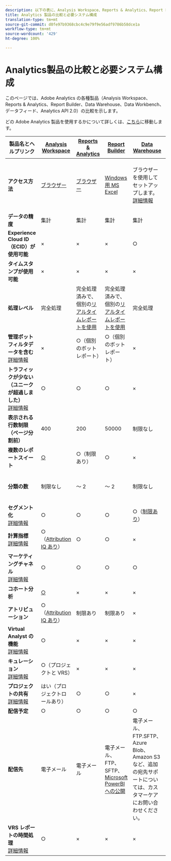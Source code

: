 ```yaml
---
description: 以下の表に、Analysis Workspace、Reports & Analytics、Report Builder、Data Warehouse、および Data Workbench の機能の比較と必要システム構成を示します。
title: Analytics 製品の比較と必要システム構成
translation-type: tm+mt
source-git-commit: d0fe97b9368cbc4c9e79f9e56adf9786b58dce1a
workflow-type: tm+mt
source-wordcount: '429'
ht-degree: 100%

---
```



# Analytics製品の比較と必要システム構成

このページでは、Adobe Analytics の各種製品（Analysis Workspace、Reports &amp; Analytics、Report Builder、Data Warehouse、Data Workbench、データフィード、Analytics API 2.0）の比較を示します。

どの Adobe Analytics 製品を使用するかについて詳しくは、[こちら](/help/admin/c-analytics-product-comparison/which-analytics-tool.md)に移動します。

| 製品名とヘルプリンク | [Analysis Workspace](/help/analyze/analysis-workspace/home.md) | [Reports &amp; Analytics](/help/analyze/reports-analytics/getting-started.md) | [Report Builder](/help/analyze/report-builder/home.md) | [Data Warehouse](/help/export/data-warehouse/data-warehouse.md) | [Data Workbench](https://docs.adobe.com/content/help/ja-JP/data-workbench/using/home.html) | [データフィード](/help/export/analytics-data-feed/data-feed-overview.md) | [Analytics API 2.0](https://www.adobe.io/apis/experiencecloud/analytics/docs.html) |
|---|---|---|---|---|---|---|---|
| **アクセス方法** | [ブラウザー](/help/admin/sys-reqs.md) | [ブラウザー](/help/admin/sys-reqs.md) | [Windows 用 MS Excel](/help/analyze/report-builder/setup/system-requirements.md) | ブラウザーを使用してセットアップします。[詳細情報](/help/admin/sys-reqs.md) | [Windows 64 ビット](https://docs.adobe.com/content/help/ja-JP/data-workbench/using/install/c-data-workbench-client-install.html) | ブラウザーを使用してセットアップします。[詳細情報](/help/export/analytics-data-feed/data-feed-overview.md) | RESTful API ツール。Adobe I/O 資格情報を使用してログインします。[詳細情報](https://www.adobe.io/apis/experiencecloud/analytics/docs.html) |
| **データの精度** | 集計 | 集計 | 集計 | 集計 | ヒット | ヒット | 集計 |
| **Experience Cloud ID（ECID）が使用可能** | × | × | × | ○ | ○ | ○ | × |
| **タイムスタンプが使用可能** | × | × | × | × | ○ | ○ | × |
| **処理レベル** | 完全処理 | 完全処理済みで、個別の[リアルタイムレポートを使用](/help/components/c-real-time-reporting/realtime.md) | 完全処理済みで、個別の[リアルタイムレポートを使用](/help/components/c-real-time-reporting/realtime.md) | 完全処理 | 完全処理 | 完全処理 | 完全処理 |
| **管理ボットフィルタデータを含む** <br> [詳細情報](/help/admin/admin/bot-removal/bot-removal.md) | × | ○（個別のボットレポート） | ○（個別のボットレポート） | × | × | × | × |
| **トラフィックが少ない（ユニークが超過しました）** <br> [詳細情報](/help/technotes/low-traffic.md) | ○ | ○ | ○ | × | × | × | ○ |
| **表示される行数制限（ページ分割前）** | 400 | 200 | 50000 | 制限なし | 制限なし | 制限なし | 50000 |
| **複数のレポートスイート** | [○](/help/analyze/analysis-workspace/build-workspace-project/multiple-report-suites.md) | ○（制限あり） | ○ | × | ○ | × | ○ |
| **分類の数** | 制限なし | ～ 2 | ～ 2 | 制限なし | 制限なし | 制限なし | 制限なし（複数のクエリに対して実行） |
| **セグメント化** <br> [詳細情報](/help/components/segmentation/segmentation-workflow/seg-workflow.md) | ○ | ○ | ○ | ○（[制限あり](/help/components/segmentation/seg-reference/seg-compatibility.md)） | ○ | × | ○ |
| **計算指標** <br> [詳細情報](/help/components/c-calcmetrics/cm-overview.md) | ○（[Attribution IQ あり](/help/analyze/analysis-workspace/attribution/overview.md)） | ○ | ○ | × | ○ | × | ○（[Attribution IQ あり](/help/analyze/analysis-workspace/attribution/overview.md)） |
| **マーケティングチャネル** <br> [詳細情報](/help/components/c-marketing-channels/c-getting-started-mchannel.md) | ○ | ○ | ○ | ○ | ○ | ○ — [va_finder、va_closer](/help/export/analytics-data-feed/c-df-contents/datafeeds-reference.md) | ○ |
| **コホート分析** | [○](/help/analyze/analysis-workspace/visualizations/cohort-table/cohort-analysis.md) | × | × | × | ○ | × | × |
| **アトリビューション** | ○（[Attribution IQ あり](/help/analyze/analysis-workspace/attribution/overview.md)） | 制限あり | 制限あり | × | ○ | × | ○（[Attribution IQ あり](/help/analyze/analysis-workspace/attribution/overview.md)） |
| **Virtual Analyst の機能** <br> [詳細情報](/help/analyze/analysis-workspace/virtual-analyst/overview.md) | ○ | × | × | × | × | × | ○ |
| **キュレーション** <br> [詳細情報](/help/analyze/analysis-workspace/curate-share/curate.md) | ○（プロジェクトと VRS） | × | × | × | × | × | ○（VRS のみ） |
| **プロジェクトの共有** <br> [詳細情報](/help/analyze/analysis-workspace/curate-share/share-projects.md) | はい（プロジェクトロールあり） | ○ | ○ | × | ○ | × | × |
| **配信予定** | ○ | ○ | ○ | ○ | × | ○ | × |
| **配信先** | 電子メール | 電子メール | 電子メール、FTP、SFTP、[Microsoft PowerBI への公開](/help/analyze/report-builder/c-publish-power-bi/power-bi.md) | 電子メール、 FTP.SFTP、Azure Blob、Amazon S3 など、追加の宛先サポートについては、カスタマーケアにお問い合わせください。 | - | FTP、SFTP、Azure Blob、Amazon S3 | - |
| **VRS レポートの時間処理** <br> [詳細情報](/help/components/vrs/vrs-report-time-processing.md) | ○ | × | × | × | × | × | ○ |
